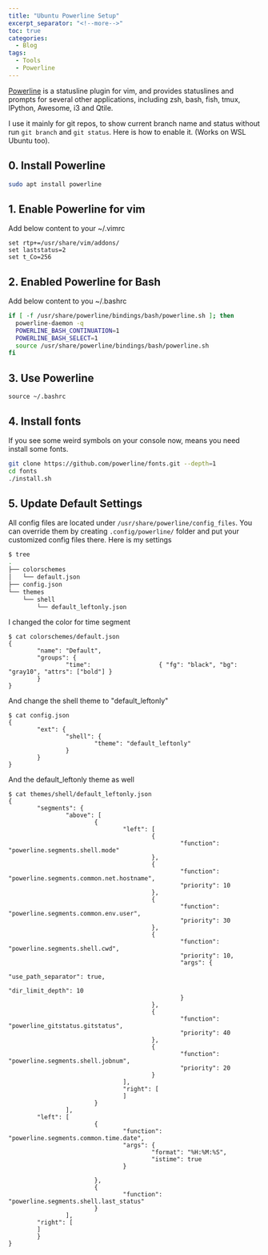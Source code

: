```yaml
---
title: "Ubuntu Powerline Setup"
excerpt_separator: "<!--more-->"
toc: true
categories:
  - Blog
tags:
  - Tools
  - Powerline
---
```


[Powerline](https://github.com/powerline/powerline) is a statusline plugin for vim, and provides statuslines and prompts for several other applications, including zsh, bash, fish, tmux, IPython, Awesome, i3 and Qtile.

I use it mainly for git repos, to show current branch name and status without run `git branch` and `git status`. Here is how to enable it. (Works on WSL Ubuntu too).

## 0. Install Powerline
```bash
sudo apt install powerline
```

## 1. Enable Powerline for vim
Add below content to your ~/.vimrc
```
set rtp+=/usr/share/vim/addons/
set laststatus=2
set t_Co=256
```

## 2. Enabled Powerline for Bash
Add below content to you ~/.bashrc
```bash
if [ -f /usr/share/powerline/bindings/bash/powerline.sh ]; then
  powerline-daemon -q
  POWERLINE_BASH_CONTINUATION=1
  POWERLINE_BASH_SELECT=1
  source /usr/share/powerline/bindings/bash/powerline.sh
fi
```

## 3. Use Powerline
`source ~/.bashrc`

## 4. Install fonts
If you see some weird symbols on your console now, means you need install some fonts.
```bash
git clone https://github.com/powerline/fonts.git --depth=1
cd fonts
./install.sh
```

## 5. Update Default Settings
All config files are located under `/usr/share/powerline/config_files`.
You can override them by creating `.config/powerline/` folder and put your customized config files there.
Here is my settings
```bash
$ tree
.
├── colorschemes
│   └── default.json
├── config.json
└── themes
    └── shell
        └── default_leftonly.json
```

I changed the color for time segment
```
$ cat colorschemes/default.json 
{
        "name": "Default",
        "groups": {
                "time":                   { "fg": "black", "bg": "gray10", "attrs": ["bold"] }
        }
}
```

And change the shell theme to "default_leftonly"
```
$ cat config.json 
{
        "ext": {
                "shell": {
                        "theme": "default_leftonly"
                }
        }
}
```

And the default_leftonly theme as well
```
$ cat themes/shell/default_leftonly.json
{
        "segments": {
                "above": [
                        {
                                "left": [
                                        {
                                                "function": "powerline.segments.shell.mode"
                                        },
                                        {
                                                "function": "powerline.segments.common.net.hostname",
                                                "priority": 10
                                        },
                                        {
                                                "function": "powerline.segments.common.env.user",
                                                "priority": 30
                                        },
                                        {
                                                "function": "powerline.segments.shell.cwd",
                                                "priority": 10,
                                                "args": {
                                                        "use_path_separator": true,
                                                        "dir_limit_depth": 10
                                                }
                                        },
                                        {
                                                "function": "powerline_gitstatus.gitstatus",
                                                "priority": 40
                                        },
                                        {
                                                "function": "powerline.segments.shell.jobnum",
                                                "priority": 20
                                        }
                                ],
                                "right": [
                                ]
                        }
                ],
        "left": [
                        {
                                "function": "powerline.segments.common.time.date",
                                "args": {
                                        "format": "%H:%M:%S",
                                        "istime": true
                                }

                        },
                        {
                                "function": "powerline.segments.shell.last_status"
                        }
                ],
        "right": [
        ]
        }
}
```


